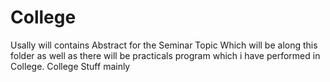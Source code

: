 # College
Usally will contains Abstract for the Seminar Topic Which will be along this folder as well as there will be practicals program which i have performed in College.
College Stuff mainly
